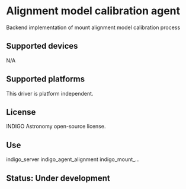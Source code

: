 # Alignment model calibration agent

Backend implementation of mount alignment model calibration process

## Supported devices

N/A

## Supported platforms

This driver is platform independent.

## License

INDIGO Astronomy open-source license.

## Use

indigo_server indigo_agent_alignment indigo_mount_...

## Status: Under development
